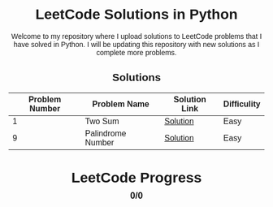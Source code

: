 # LeetCode Solutions in Python

Welcome to my repository where I upload solutions to LeetCode problems that I have solved in Python. I will be updating this repository with new solutions as I complete more problems.

## Solutions

| Problem Number | Problem Name      | Solution Link                   | Difficulity |
|----------------|-------------------|---------------------------------|-------------|
| 1              | Two Sum           | [Solution](two_sum.py) |Easy|
| 9              | Palindrome Number | [Solution](palindrome_number.py) |Easy|
<!-- Add more rows as you solve more problems -->

<!DOCTYPE html>
<html lang="en">
<head>
    <meta charset="UTF-8">
    <meta name="viewport" content="width=device-width, initial-scale=1.0">
    <title>LeetCode Progress</title>
    <style>
        body {
            font-family: Arial, sans-serif;
            text-align: center;
            margin-top: 50px;
        }
        .container {
            width: 300px;
            margin: auto;
        }
        canvas {
            max-width: 100%;
        }
        .progress-info {
            position: absolute;
            top: 50%;
            left: 50%;
            transform: translate(-50%, -50%);
            font-size: 18px;
            font-weight: bold;
        }
    </style>
</head>
<body>
    <div class="container">
        <h1>LeetCode Progress</h1>
        <div style="position: relative;">
            <canvas id="progressChart" width="300" height="300"></canvas>
            <div class="progress-info" id="progressInfo">0/0</div>
        </div>
    </div>
    <script src="https://cdn.jsdelivr.net/npm/chart.js"></script>
    <script>
        // Initialize Chart.js
        const ctx = document.getElementById('progressChart').getContext('2d');
        const progressInfoElement = document.getElementById('progressInfo');

        // Function to update chart and problem count
        function updateProgress(easySolved, mediumSolved, hardSolved, totalEasy, totalMedium, totalHard) {
            const totalSolved = easySolved + mediumSolved + hardSolved;
            const totalProblems = totalEasy + totalMedium + totalHard;
            const easyPercentage = (easySolved / totalProblems) * 100;
            const mediumPercentage = (mediumSolved / totalProblems) * 100;
            const hardPercentage = (hardSolved / totalProblems) * 100;
            const remainingPercentage = 100 - (easyPercentage + mediumPercentage + hardPercentage);
            
            progressInfoElement.textContent = `${totalSolved}/${totalProblems}`;

            const chart = new Chart(ctx, {
                type: 'doughnut',
                data: {
                    labels: ['Easy', 'Medium', 'Hard', 'Remaining'],
                    datasets: [{
                        data: [easyPercentage, mediumPercentage, hardPercentage, remainingPercentage],
                        backgroundColor: ['#4caf50', '#ffa726', '#f44336', '#e0e0e0'],
                        borderWidth: 0,
                        borderRadius: 5, // Make the bar edges rounded
                        weight: 2
                    }]
                },
                options: {
                    responsive: true,
                    plugins: {
                        legend: {
                            display: false
                        },
                        tooltip: {
                            enabled: false
                        },
                    },
                    cutout: '80%', // Adjust the cutout for thinner bar
                }
            });
        }

        // Example usage
        const totalEasy = 811;
        const totalMedium = 1692;
        const totalHard = 718;
        const easySolved = 200; // Update this value to reflect the number of easy problems solved
        const mediumSolved = 300; // Update this value to reflect the number of medium problems solved
        const hardSolved = 100; // Update this value to reflect the number of hard problems solved
        updateProgress(easySolved, mediumSolved, hardSolved, totalEasy, totalMedium, totalHard);
    </script>
</body>
</html>

## How to Use

1. Clone the repository:
   ```sh
   git clone https://github.com/astrodingra/leetcode-python.git
